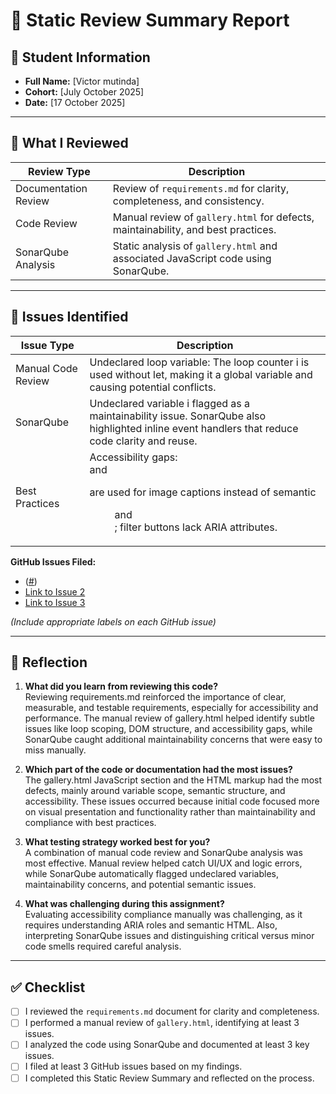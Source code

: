 # 🧪 Static Review Summary Report

## 👤 Student Information

- **Full Name:** [Victor mutinda]  
- **Cohort:** [July October 2025]  
- **Date:** [17 October 2025]  

---

## 🧪 What I Reviewed

| Review Type           | Description                                                                 |
|-----------------------|-----------------------------------------------------------------------------|
| Documentation Review  | Review of `requirements.md` for clarity, completeness, and consistency.     |
| Code Review           | Manual review of `gallery.html` for defects, maintainability, and best practices. |
| SonarQube Analysis    | Static analysis of `gallery.html` and associated JavaScript code using SonarQube. |

---

## 🐛 Issues Identified

| Issue Type            | Description                                                                 |
|-----------------------|-----------------------------------------------------------------------------|
| Manual Code Review    | Undeclared loop variable: The loop counter i is used without let, making it a global variable and causing potential conflicts.
| SonarQube             | Undeclared variable i flagged as a maintainability issue. SonarQube also highlighted inline event handlers that reduce code clarity and reuse. |
| Best Practices        | Accessibility gaps: <div> and <p> are used for image captions instead of semantic <figure> and <figcaption>; filter buttons lack ARIA attributes.

**GitHub Issues Filed:**  
- ([#](https://github.com/VictorMutinda8/testing-3/issues/1#issue-3527697619))  
- [Link to Issue 2]([#](https://github.com/VictorMutinda8/testing-3/issues/2#issue-3527707215))  
- [Link to Issue 3]([#](https://github.com/VictorMutinda8/testing-3/issues/3#issue-3527718995))  

*(Include appropriate labels on each GitHub issue)*

---

## 💬 Reflection

1. **What did you learn from reviewing this code?**  
   Reviewing requirements.md reinforced the importance of clear, measurable, and testable requirements, especially for accessibility and performance. The manual review of gallery.html helped identify subtle issues like loop scoping, DOM structure, and accessibility gaps, while SonarQube caught additional maintainability concerns that were easy to miss manually.

2. **Which part of the code or documentation had the most issues?**  
   The gallery.html JavaScript section and the HTML markup had the most defects, mainly around variable scope, semantic structure, and accessibility. These issues occurred because initial code focused more on visual presentation and functionality rather than maintainability and compliance with best practices.
   
4. **What testing strategy worked best for you?**  
   A combination of manual code review and SonarQube analysis was most effective. Manual review helped catch UI/UX and logic errors, while SonarQube automatically flagged undeclared variables, maintainability concerns, and potential semantic issues.
   
6. **What was challenging during this assignment?**  
  Evaluating accessibility compliance manually was challenging, as it requires understanding ARIA roles and semantic HTML. Also, interpreting SonarQube issues and distinguishing critical versus minor code smells required careful analysis.
---

## ✅ Checklist

- [ ] I reviewed the `requirements.md` document for clarity and completeness.  
- [ ] I performed a manual review of `gallery.html`, identifying at least 3 issues.  
- [ ] I analyzed the code using SonarQube and documented at least 3 key issues.  
- [ ] I filed at least 3 GitHub issues based on my findings.  
- [ ] I completed this Static Review Summary and reflected on the process.
